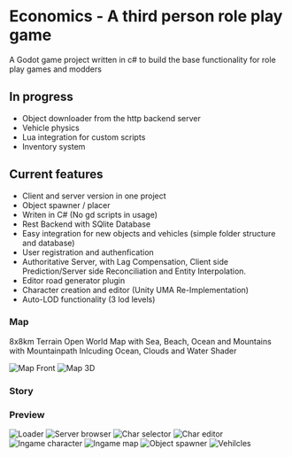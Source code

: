 # Economics - A third person role play game

A Godot game project written in c# to build the base functionality for role play games and modders

## In progress
- Object downloader from the http backend server
- Vehicle physics
- Lua integration for custom scripts
- Inventory system

## Current features
- Client and server version in one project
- Object spawner / placer
- Writen in C# (No gd scripts in usage)
- Rest Backend with SQlite Database
- Easy integration for new objects and vehicles (simple folder structure and database)
- User registration and authenfication
- Authoritative Server, with Lag Compensation, Client side Prediction/Server side Reconciliation and Entity Interpolation.
- Editor road generator plugin 
- Character creation and editor (Unity UMA Re-Implementation)
- Auto-LOD functionality (3 lod levels)

### Map

8x8km Terrain Open World Map with Sea, Beach, Ocean and Mountains with Mountainpath
Inlcuding Ocean, Clouds and Water Shader

![Map Front](/screenshots/map_up.png?raw=true "Map Front")
![Map 3D](/screenshots/map_3d.png?raw=true "Map 3d")

### Story


### Preview
![Loader](/screenshots/loader.png?raw=true "Loader")
![Server browser](/screenshots/server_browser.png?raw=true "Server browser")
![Char selector](/screenshots/char_selector.png?raw=true "Char selector")
![Char editor](/screenshots/char_editor.png?raw=true "Char editor")
![Ingame character](/screenshots/ingame.png?raw=true "Ingame character")
![Ingame map](/screenshots/map.png?raw=true "Ingame map")
![Object spawner](/screenshots/spawner.png?raw=true "Object spawner")
![Vehilcles](/screenshots/vehicles.png?raw=true "Vehilcles")
